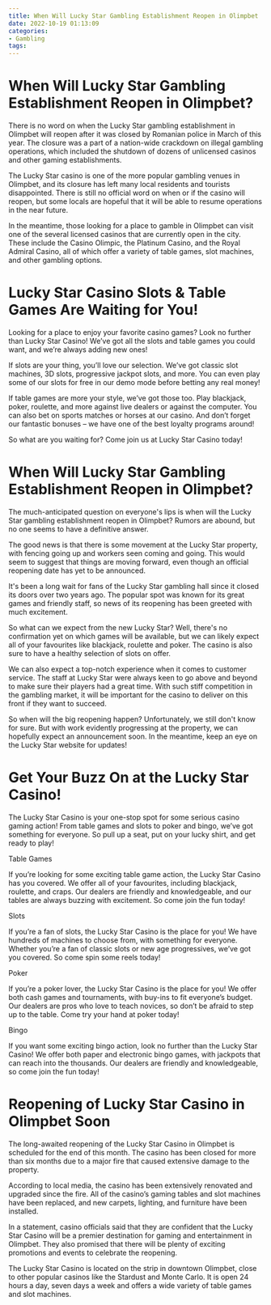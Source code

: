 ```yaml
---
title: When Will Lucky Star Gambling Establishment Reopen in Olimpbet
date: 2022-10-19 01:13:09
categories:
- Gambling
tags:
---
```



#  When Will Lucky Star Gambling Establishment Reopen in Olimpbet?

There is no word on when the Lucky Star gambling establishment in Olimpbet will reopen after it was closed by Romanian police in March of this year. The closure was a part of a nation-wide crackdown on illegal gambling operations, which included the shutdown of dozens of unlicensed casinos and other gaming establishments.

The Lucky Star casino is one of the more popular gambling venues in Olimpbet, and its closure has left many local residents and tourists disappointed. There is still no official word on when or if the casino will reopen, but some locals are hopeful that it will be able to resume operations in the near future.

In the meantime, those looking for a place to gamble in Olimpbet can visit one of the several licensed casinos that are currently open in the city. These include the Casino Olimpic, the Platinum Casino, and the Royal Admiral Casino, all of which offer a variety of table games, slot machines, and other gambling options.

#  Lucky Star Casino Slots & Table Games Are Waiting for You!

Looking for a place to enjoy your favorite casino games? Look no further than Lucky Star Casino! We’ve got all the slots and table games you could want, and we’re always adding new ones!

If slots are your thing, you’ll love our selection. We’ve got classic slot machines, 3D slots, progressive jackpot slots, and more. You can even play some of our slots for free in our demo mode before betting any real money!

If table games are more your style, we’ve got those too. Play blackjack, poker, roulette, and more against live dealers or against the computer. You can also bet on sports matches or horses at our casino. And don’t forget our fantastic bonuses – we have one of the best loyalty programs around!

So what are you waiting for? Come join us at Lucky Star Casino today!

#  When Will Lucky Star Gambling Establishment Reopen in Olimpbet?

The much-anticipated question on everyone's lips is when will the Lucky Star gambling establishment reopen in Olimpbet? Rumors are abound, but no one seems to have a definitive answer.

The good news is that there is some movement at the Lucky Star property, with fencing going up and workers seen coming and going. This would seem to suggest that things are moving forward, even though an official reopening date has yet to be announced.

It's been a long wait for fans of the Lucky Star gambling hall since it closed its doors over two years ago. The popular spot was known for its great games and friendly staff, so news of its reopening has been greeted with much excitement.

So what can we expect from the new Lucky Star? Well, there's no confirmation yet on which games will be available, but we can likely expect all of your favourites like blackjack, roulette and poker. The casino is also sure to have a healthy selection of slots on offer.

We can also expect a top-notch experience when it comes to customer service. The staff at Lucky Star were always keen to go above and beyond to make sure their players had a great time. With such stiff competition in the gambling market, it will be important for the casino to deliver on this front if they want to succeed.

So when will the big reopening happen? Unfortunately, we still don't know for sure. But with work evidently progressing at the property, we can hopefully expect an announcement soon. In the meantime, keep an eye on the Lucky Star website for updates!

#  Get Your Buzz On at the Lucky Star Casino!

The Lucky Star Casino is your one-stop spot for some serious casino gaming action! From table games and slots to poker and bingo, we’ve got something for everyone. So pull up a seat, put on your lucky shirt, and get ready to play!

Table Games

If you’re looking for some exciting table game action, the Lucky Star Casino has you covered. We offer all of your favourites, including blackjack, roulette, and craps. Our dealers are friendly and knowledgeable, and our tables are always buzzing with excitement. So come join the fun today!

Slots

If you’re a fan of slots, the Lucky Star Casino is the place for you! We have hundreds of machines to choose from, with something for everyone. Whether you’re a fan of classic slots or new age progressives, we’ve got you covered. So come spin some reels today!

Poker

If you’re a poker lover, the Lucky Star Casino is the place for you! We offer both cash games and tournaments, with buy-ins to fit everyone’s budget. Our dealers are pros who love to teach novices, so don’t be afraid to step up to the table. Come try your hand at poker today!

Bingo

If you want some exciting bingo action, look no further than the Lucky Star Casino! We offer both paper and electronic bingo games, with jackpots that can reach into the thousands. Our dealers are friendly and knowledgeable, so come join the fun today!

#  Reopening of Lucky Star Casino in Olimpbet Soon

The long-awaited reopening of the Lucky Star Casino in Olimpbet is scheduled for the end of this month. The casino has been closed for more than six months due to a major fire that caused extensive damage to the property.

According to local media, the casino has been extensively renovated and upgraded since the fire. All of the casino’s gaming tables and slot machines have been replaced, and new carpets, lighting, and furniture have been installed.

In a statement, casino officials said that they are confident that the Lucky Star Casino will be a premier destination for gaming and entertainment in Olimpbet. They also promised that there will be plenty of exciting promotions and events to celebrate the reopening.

The Lucky Star Casino is located on the strip in downtown Olimpbet, close to other popular casinos like the Stardust and Monte Carlo. It is open 24 hours a day, seven days a week and offers a wide variety of table games and slot machines.